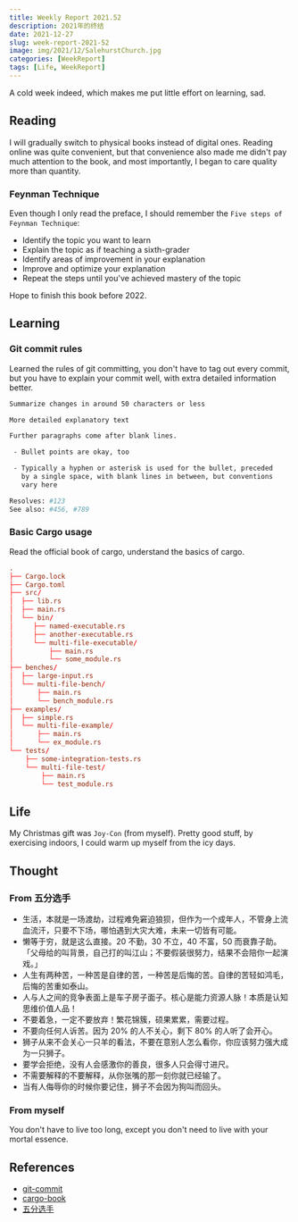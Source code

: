 ```yaml
---
title: Weekly Report 2021.52
description: 2021年的终结
date: 2021-12-27
slug: week-report-2021-52
image: img/2021/12/SalehurstChurch.jpg
categories: [WeekReport]
tags: [Life, WeekReport]
---
```


A cold week indeed, which makes me put little effort on learning, sad.

## Reading

I will gradually switch to physical books instead of digital ones. Reading online was quite convenient, but that convenience also made me didn't pay much attention to the book, and most importantly, I began to care quality more than quantity.

### Feynman Technique

Even though I only read the preface, I should remember the `Five steps of Feynman Technique`:

- Identify the topic you want to learn
- Explain the topic as if teaching a sixth-grader
- Identify areas of improvement in your explanation
- Improve and optimize your explanation
- Repeat the steps until you've achieved mastery of the topic

Hope to finish this book before 2022.

## Learning

### Git commit rules

Learned the rules of git committing, you don't have to tag out every commit, but you have to explain your commit well, with extra detailed information better.

```sh
Summarize changes in around 50 characters or less

More detailed explanatory text

Further paragraphs come after blank lines.

 - Bullet points are okay, too

 - Typically a hyphen or asterisk is used for the bullet, preceded
   by a single space, with blank lines in between, but conventions
   vary here

Resolves: #123
See also: #456, #789
```

### Basic Cargo usage

Read the official book of cargo, understand the basics of cargo.

```toml
.
├── Cargo.lock
├── Cargo.toml
├── src/
│  ├── lib.rs
│  ├── main.rs
│  └── bin/
│     ├── named-executable.rs
│     ├── another-executable.rs
│     └── multi-file-executable/
│         ├── main.rs
│         └── some_module.rs
├── benches/
│  ├── large-input.rs
│  └── multi-file-bench/
│      ├── main.rs
│      └── bench_module.rs
├── examples/
│  ├── simple.rs
│  └── multi-file-example/
│      ├── main.rs
│      └── ex_module.rs
└── tests/
    ├── some-integration-tests.rs
    └── multi-file-test/
        ├── main.rs
        └── test_module.rs
```

## Life

My Christmas gift was `Joy-Con` (from myself). Pretty good stuff, by exercising indoors, I could warm up myself from the icy days.

## Thought

### From 五分选手

- 生活，本就是一场渡劫，过程难免窘迫狼狈，但作为一个成年人，不管身上流血流汗，只要不下场，哪怕遇到大灾大难，未来一切皆有可能。
- 懒等于穷，就是这么直接。20 不勤，30 不立，40 不富，50 而衰靠子助。「父母给的叫背景，自己打的叫江山；不要假装很努力，结果不会陪你一起演戏。」
- 人生有两种苦，一种苦是自律的苦，一种苦是后悔的苦。自律的苦轻如鸿毛，后悔的苦重如泰山。
- 人与人之间的竞争表面上是车子房子面子。核心是能力资源人脉！本质是认知思维价值人品！
- 不要着急，一定不要放弃！繁花锦簇，硕果累累，需要过程。
- 不要向任何人诉苦。因为 20% 的人不关心，剩下 80% 的人听了会开心。
- 狮子从来不会关心一只羊的看法，不要在意别人怎么看你，你应该努力强大成为一只狮子。
- 要学会拒绝，没有人会感激你的善良，很多人只会得寸进尺。
- 不需要解释的不要解释，从你张嘴的那一刻你就已经输了。
- 当有人侮辱你的时候你要记住，狮子不会因为狗叫而回头。

### From myself

You don't have to live too long, except you don't need to live with your mortal essence.

## References

- [git-commit](https://cbea.ms/git-commit/)
- [cargo-book](https://doc.rust-lang.org/cargo/)
- [五分选手](https://mp.weixin.qq.com/s/lZzX_1pLeied7e4jkvcVJQ)
